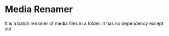# Media Renamer

It is a batch renamer of media files in a folder. 
It has no dependency except std.